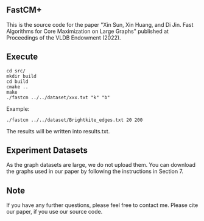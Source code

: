 ## FastCM+
This is the source code for the paper "Xin Sun, Xin Huang, and Di Jin. Fast Algorithms for Core Maximization on Large Graphs" published at Proceedings of the VLDB Endowment (2022). 
## Execute
```
cd src/
mkdir build
cd build
cmake ..
make
./fastcm ../../dataset/xxx.txt "k" "b"
```
Example:
```
./fastcm ../../dataset/Brightkite_edges.txt 20 200
```
The results will be written into results.txt.

## Experiment Datasets
As the graph datasets are large, we do not upload them. You can download the graphs used in our paper by following the instructions in Section 7.

## Note
If you have any further questions, please feel free to contact me.
Please cite our paper, if you use our source code.

